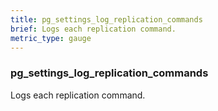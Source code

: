 ```yaml
---
title: pg_settings_log_replication_commands
brief: Logs each replication command.
metric_type: gauge
---
```

### pg_settings_log_replication_commands

Logs each replication command.